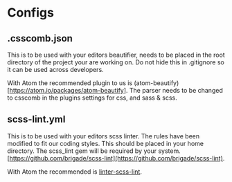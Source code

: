 # Configs

## .csscomb.json

This is to be used with your editors beautifier, needs to be placed in the root directory of the project your are working on. Do not hide this in .gitignore so it can be used across developers.

With Atom the recommended plugin to us is (atom-beautify)[https://atom.io/packages/atom-beautify]. The parser needs to be changed to csscomb in the plugins settings for css, and sass & scss.

## scss-lint.yml

This is to be used with your editors scss linter. The rules have been modified to fit our coding styles. This should be placed in your home directory. The scss_lint gem will be required by your system. [https://github.com/brigade/scss-lint](https://github.com/brigade/scss-lint).

With Atom the recommended is [linter-scss-lint](https://atom.io/packages/linter-scss-lint).
